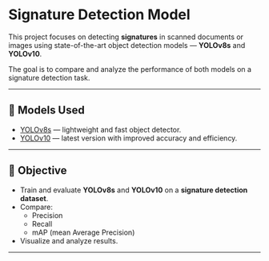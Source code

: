 # Signature Detection Model

This project focuses on detecting **signatures** in scanned documents or images using state-of-the-art object detection models — **YOLOv8s** and **YOLOv10**.

The goal is to compare and analyze the performance of both models on a signature detection task.

---

## 🚀 Models Used

- [YOLOv8s](https://github.com/ultralytics/ultralytics) — lightweight and fast object detector.
- [YOLOv10](https://github.com/YuTongXu/YOLOv10) — latest version with improved accuracy and efficiency.

---

## 🎯 Objective

- Train and evaluate **YOLOv8s** and **YOLOv10** on a **signature detection dataset**.
- Compare:
  - Precision
  - Recall
  - mAP (mean Average Precision)
- Visualize and analyze results.

---
